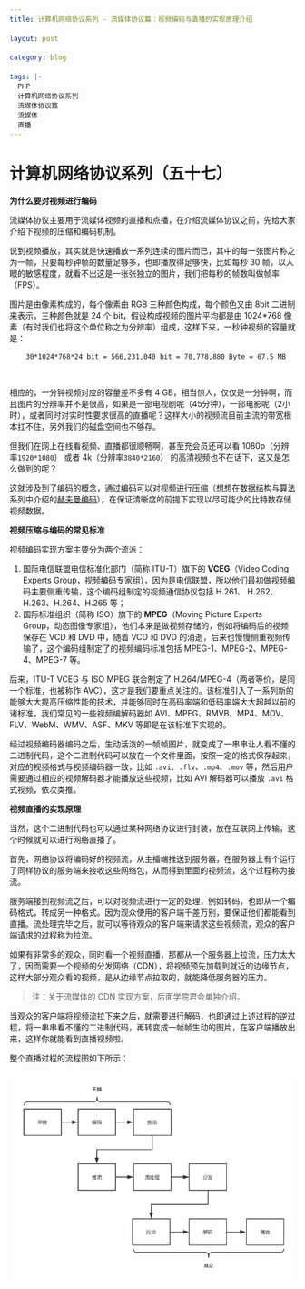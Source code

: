 ```yaml
---
title: 计算机网络协议系列 - 流媒体协议篇：视频编码与直播的实现原理介绍

layout: post

category: blog

tags: |-
  PHP
  计算机网络协议系列
  流媒体协议篇
  流媒体
  直播
---
```




# 计算机网络协议系列（五十七）

**为什么要对视频进行编码**

流媒体协议主要用于流媒体视频的直播和点播，在介绍流媒体协议之前，先给大家介绍下视频的压缩和编码机制。

说到视频播放，其实就是快速播放一系列连续的图片而已，其中的每一张图片称之为一帧，只要每秒钟帧的数量足够多，也即播放得足够快，比如每秒 30 帧，以人眼的敏感程度，就看不出这是一张张独立的图片，我们把每秒的帧数叫做帧率（FPS）。

图片是由像素构成的，每个像素由 RGB 三种颜色构成，每个颜色又由 8bit 二进制来表示，三种颜色就是 24 个 bit，假设构成视频的图片平均都是由 1024*768 像素（有时我们也将这个单位称之为分辨率）组成，这样下来，一秒钟视频的容量就是：

```
    30*1024*768*24 bit = 566,231,040 bit = 70,778,880 Byte = 67.5 MB
```

​    

相应的，一分钟视频对应的容量差不多有 4 GB，相当惊人，仅仅是一分钟啊，而且图片的分辨率并不是很高，如果是一部电视剧呢（45分钟），一部电影呢（2小时），或者同时对实时性要求很高的直播呢？这样大小的视频流目前主流的带宽根本扛不住，另外我们的磁盘空间也不够存。

但我们在网上在线看视频、直播都很顺畅啊，甚至充会员还可以看 1080p（分辨率`1920*1080`） 或者 4k（分辨率`3840*2160`） 的高清视频也不在话下，这又是怎么做到的呢？

这就涉及到了编码的概念，通过编码可以对视频进行压缩（想想在数据结构与算法系列中介绍的[赫夫曼编码](https://articles.zsxq.com/id_1j1ioe5rstr2.html)），在保证清晰度的前提下实现以尽可能少的比特数存储视频数据。

**视频压缩与编码的常见标准**

视频编码实现方案主要分为两个流派：

1. 国际电信联盟电信标准化部门（简称 ITU-T）旗下的 **VCEG**（Video Coding Experts Group，视频编码专家组），因为是电信联盟，所以他们最初做视频编码主要侧重传输，这个编码组制定的视频通信协议包括 H.261、 H.262、H.263、H.264、H.265 等；
2. 国际标准组织（简称 ISO）旗下的 **MPEG**（Moving Picture Experts Group，动态图像专家组），他们本来是做视频存储的，例如将编码后的视频保存在 VCD 和 DVD 中，随着 VCD 和 DVD 的消逝，后来也慢慢侧重视频传输了，这个编码组制定了的视频编码标准包括 MPEG-1、MPEG-2、MPEG-4、MPEG-7 等。

后来，ITU-T VCEG 与 ISO MPEG 联合制定了 H.264/MPEG-4（两者等价，是同一个标准，也被称作 AVC），这才是我们要重点关注的。该标准引入了一系列新的能够大大提高压缩性能的技术，并能够同时在高码率端和低码率端大大超越以前的诸标准，我们常见的一些视频编解码器如 AVI、MPEG、RMVB、MP4、MOV、FLV、WebM、WMV、ASF、MKV 等即是在该标准下实现的。

经过视频编码器编码之后，生动活泼的一帧帧图片，就变成了一串串让人看不懂的二进制代码，这个二进制代码可以放在一个文件里面，按照一定的格式保存起来，对应的视频格式与视频编码器一致，比如 `.avi`、`.flv`、`.mp4`、`.mov` 等，然后用户需要通过相应的视频解码器才能播放这些视频，比如 AVI 解码器可以播放 `.avi` 格式视频，依次类推。

**视频直播的实现原理**

当然，这个二进制代码也可以通过某种网络协议进行封装，放在互联网上传输，这个时候就可以进行网络直播了。

首先，网络协议将编码好的视频流，从主播端推送到服务器，在服务器上有个运行了同样协议的服务端来接收这些网络包，从而得到里面的视频流，这个过程称为接流。

服务端接到视频流之后，可以对视频流进行一定的处理，例如转码，也即从一个编码格式，转成另一种格式。因为观众使用的客户端千差万别，要保证他们都能看到直播。流处理完毕之后，就可以等待观众的客户端来请求这些视频流，观众的客户端请求的过程称为拉流。

如果有非常多的观众，同时看一个视频直播，那都从一个服务器上拉流，压力太大了，因而需要一个视频的分发网络（CDN），将视频预先加载到就近的边缘节点，这样大部分观众看的视频，是从边缘节点拉取的，就能降低服务器的压力。

> 注：关于流媒体的 CDN 实现方案，后面学院君会单独介绍。

当观众的客户端将视频流拉下来之后，就需要进行解码，也即通过上述过程的逆过程，将一串串看不懂的二进制代码，再转变成一帧帧生动的图片，在客户端播放出来，这样你就能看到直播视频啦。

整个直播过程的流程图如下所示：

![img](/assets/post/9f2b564749166da35cefbf2fa8becef0305191b355216ae60d85d06e6c47bb3d.png)